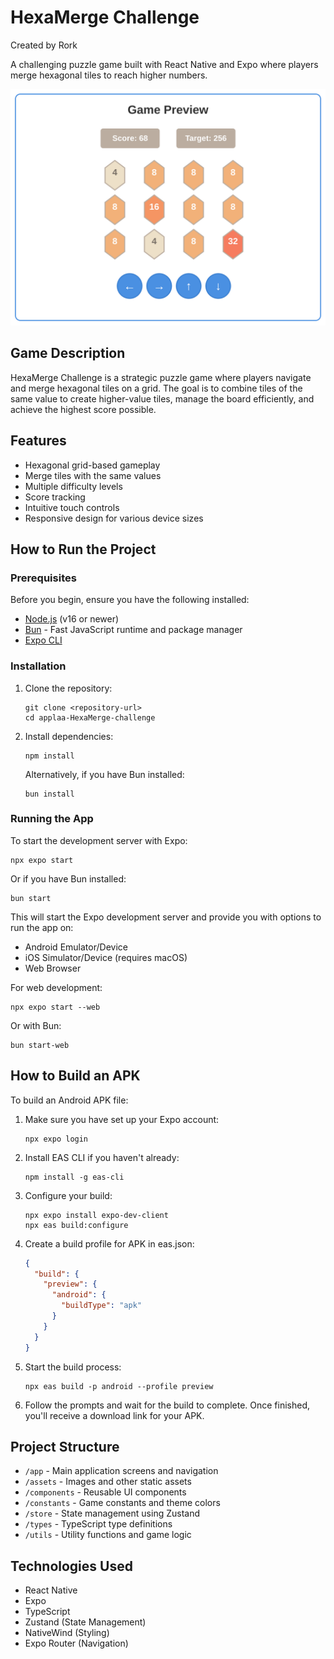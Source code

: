 # HexaMerge Challenge
Created by Rork

A challenging puzzle game built with React Native and Expo where players merge hexagonal tiles to reach higher numbers.

![HexaMerge Challenge Game Preview](assets/images/game-preview.svg)

## Game Description

HexaMerge Challenge is a strategic puzzle game where players navigate and merge hexagonal tiles on a grid. The goal is to combine tiles of the same value to create higher-value tiles, manage the board efficiently, and achieve the highest score possible.

## Features

- Hexagonal grid-based gameplay
- Merge tiles with the same values
- Multiple difficulty levels
- Score tracking
- Intuitive touch controls
- Responsive design for various device sizes

## How to Run the Project

### Prerequisites

Before you begin, ensure you have the following installed:
- [Node.js](https://nodejs.org/) (v16 or newer)
- [Bun](https://bun.sh/) - Fast JavaScript runtime and package manager
- [Expo CLI](https://docs.expo.dev/get-started/installation/)

### Installation

1. Clone the repository:
   ```
   git clone <repository-url>
   cd applaa-HexaMerge-challenge
   ```

2. Install dependencies:
   ```
   npm install
   ```
   
   Alternatively, if you have Bun installed:
   ```
   bun install
   ```

### Running the App

To start the development server with Expo:

```
npx expo start
```

Or if you have Bun installed:
```
bun start
```

This will start the Expo development server and provide you with options to run the app on:
- Android Emulator/Device
- iOS Simulator/Device (requires macOS)
- Web Browser

For web development:

```
npx expo start --web
```

Or with Bun:
```
bun start-web
```

## How to Build an APK

To build an Android APK file:

1. Make sure you have set up your Expo account:
   ```
   npx expo login
   ```

2. Install EAS CLI if you haven't already:
   ```
   npm install -g eas-cli
   ```

3. Configure your build:
   ```
   npx expo install expo-dev-client
   npx eas build:configure
   ```

4. Create a build profile for APK in eas.json:
   ```json
   {
     "build": {
       "preview": {
         "android": {
           "buildType": "apk"
         }
       }
     }
   }
   ```

5. Start the build process:
   ```
   npx eas build -p android --profile preview
   ```

6. Follow the prompts and wait for the build to complete. Once finished, you'll receive a download link for your APK.

## Project Structure

- `/app` - Main application screens and navigation
- `/assets` - Images and other static assets
- `/components` - Reusable UI components
- `/constants` - Game constants and theme colors
- `/store` - State management using Zustand
- `/types` - TypeScript type definitions
- `/utils` - Utility functions and game logic

## Technologies Used

- React Native
- Expo
- TypeScript
- Zustand (State Management)
- NativeWind (Styling)
- Expo Router (Navigation)

